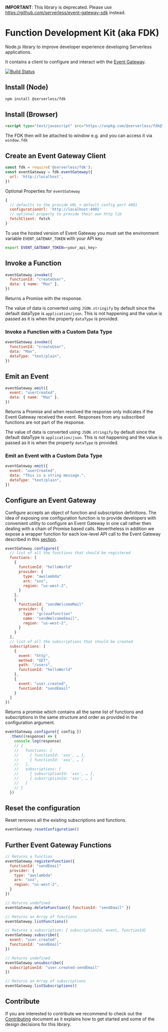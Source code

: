 **IMPORTANT**: This library is deprecated. Please use https://github.com/serverless/event-gateway-sdk instead.

# Function Development Kit (aka FDK)

Node.js library to improve developer experience developing Serverless applications.

It contains a client to configure and interact with the [Event Gateway](https://github.com/serverless/event-gateway).

[![Build Status](https://travis-ci.org/serverless/fdk.svg?branch=master)](https://travis-ci.org/serverless/fdk)

## Install (Node)

```bash
npm install @serverless/fdk
```

## Install (Browser)

```html
<script type="text/javascript" src="https://unpkg.com/@serverless/fdk@latest/dist/fdk.min.js"></script>
```

The FDK then will be attached to window e.g. and you can access it via `window.fdk`

## Create an Event Gateway Client

```js
const fdk = require('@serverless/fdk');
const eventGateway = fdk.eventGateway({
  url: 'http://localhost',
})
```

Optional Properties for `eventGateway`

```js
{
  // defaults to the provide URL + default config port 4001
  configurationUrl: 'http://localhost:4001'
  // optional property to provide their own http lib
  fetchClient: fetch
}
```

To use the hosted version of Event Gateway you must set the environment variable `EVENT_GATEWAY_TOKEN` with your API key.

```sh
export EVENT_GATEWAY_TOKEN=<your_api_key>
```

## Invoke a Function

```js
eventGateway.invoke({
  functionId: "createUser",
  data: { name: "Max" },
})
```

Returns a Promise with the response.

The value of data is converted using `JSON.stringify` by default since the default dataType is `application/json`. This is not happening and the value is passed as it is when the property `dataType` is provided.

### Invoke a Function with a Custom Data Type

```js
eventGateway.invoke({
  functionId: "createUser",
  data: "Max",
  dataType: "text/plain",
})
```

## Emit an Event

```js
eventGateway.emit({
  event: "userCreated",
  data: { name: "Max" },
})
```

Returns a Promise and when resolved the response only indicates if the Event Gateway received the event. Responses from any subscribed functions are not part of the response.

The value of data is converted using `JSON.stringify` by default since the default dataType is `application/json`. This is not happening and the value is passed as it is when the property `dataType` is provided.

### Emit an Event with a Custom Data Type

```js
eventGateway.emit({
  event: "userCreated",
  data: "This is a string message.",
  dataType: "text/plain",
})
```

## Configure an Event Gateway

Configure accepts an object of function and subscription definitions. The idea of exposing one configuration function is to provide developers with convenient utility to configure an Event Gateway in one call rather then dealing with a chain of Promise based calls. Nevertheless in addition we expose a wrapper function for each low-level API call to the Event Gateway described in this [section](#further-event-gateway-functions).

```js
eventGateway.configure({
  // list of all the functions that should be registered
  functions: [
    {
      functionId: "helloWorld"
      provider: {
        type: "awslambda"
        arn: "xxx",
        region: "us-west-2",
      }
    },
    {
      functionId: "sendWelcomeMail"
      provider: {
        type: "gcloudfunction"
        name: "sendWelcomeEmail",
        region: "us-west-2",
      }
    }
  ],
  // list of all the subscriptions that should be created
  subscriptions: [
    {
      event: "http",
      method: "GET",
      path: "/users",
      functionId: "helloWorld"
    },
    {
      event: "user.created",
      functionId: "sendEmail"
    }
  ]
})
```

Returns a promise which contains all the same list of functions and subscriptions in the same structure and order as provided in the configuration argument.

```js
eventGateway.configure({ config })
  .then((response) => {
    console.log(response)
    // {
    //   functions: [
    //     { functionId: 'xxx', … },
    //     { functionId: 'xxx', … }
    //   ],
    //   subscriptions: [
    //     { subscriptionId: 'xxx', … },
    //     { subscriptionId: 'xxx', … }
    //   ]
    // }
  })
```

## Reset the configuration

Reset removes all the existing subscriptions and functions.

```js
eventGateway.resetConfiguration()
```

## Further Event Gateway Functions

```js
// Returns a function
eventGateway.registerFunction({
  functionId: "sendEmail"
  provider: {
    type: "awslambda"
    arn: "xxx",
    region: "us-west-2",
  }
})

// Returns undefined
eventGateway.deleteFunction({ functionId: "sendEmail" })

// Returns an Array of functions
eventGateway.listFunctions()

// Returns a subscription: { subscriptionId, event, functionId}
eventGateway.subscribe({
  event: "user.created",
  functionId: "sendEmail"
})

// Returns undefined
eventGateway.unsubscribe({
  subscriptionId: "user.created-sendEmail"
})

// Returns an Array of subscriptions
eventGateway.listSubscriptions()
```

## Contribute

If you are interested to contribute we recommend to check out the [Contributing](https://github.com/serverless/fdk/blob/master/CONTRIBUTING.md) document as it explains how to get started and some of the design decisions for this library.
